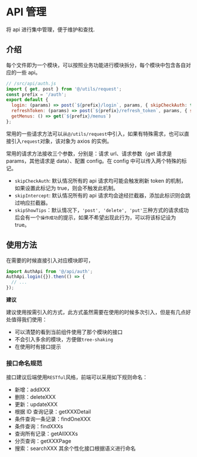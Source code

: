 # API 管理

将 api 进行集中管理，便于维护和查找.

## 介绍

每个文件即为一个模块，可以按照业务功能进行模块拆分，每个模块中包含各自对应的一些 api。

```js
// /src/api/auth.js
import { get, post } from '@/utils/request';
const prefix = '/auth';
export default {
  login: (params) => post(`${prefix}/login`, params, { skipCheckAuth: true, skipShowTips: true }), // skipCheckAuth: 标识该接口不用触发刷新token机制
  refreshToken: (params) => post(`${prefix}/refresh_token`, params, { skipCheckAuth: true, skipShowTips: true }),
  getMenus: () => get(`${prefix}/menus`)
};
```

常用的一些请求方法可以从`@/utils/request`中引入，如果有特殊需求，也可以直接引入`request`对象，该对象为 axios 的实例。

常用的请求方法接收三个参数，分别是：请求 url、请求参数（get 请求是 params，其他请求是 data）、配置 config。在 config 中可以传入两个特殊的标记。

- `skipCheckAuth`: 默认情况所有的 api 请求均可能会触发刷新 token 的机制，如果设置此标记为 true，则会不触发此机制。
- `skipIntercept`: 默认情况所有的 api 请求均会途经拦截器，添加此标识则会跳过响应拦截器。
- `skipShowTips`：默认情况下，`'post', 'delete', 'put'`三种方式的请求成功后会有一个`操作成功`的提示，如果不希望出现此行为，可以将该标记设为 true。

## 使用方法

在需要的时候直接引入对应模块即可，

```js
import AuthApi from '@/api/auth';
AuthApi.login({}).then(() => {
  // ...
});
```

**建议**

建议使用按需引入的方式，此方式虽然需要在使用的时候多次引入，但是有几点好处值得我们使用：

- 可以清楚的看到当前组件使用了那个模块的接口
- 不会引入多余的模块，方便做`tree-shaking`
- 在使用时有接口提示

### 接口命名规范

接口建议后端使用`RESTful`风格，前端可以采用如下规则命名：

- 新增：addXXX
- 删除：deleteXXX
- 更新：updateXXX
- 根据 ID 查询记录：getXXXDetail
- 条件查询一条记录：findOneXXX
- 条件查询：findXXXs
- 查询所有记录：getAllXXXs
- 分页查询：getXXXPage
- 搜索：searchXXX
  其余个性化接口根据语义进行命名
